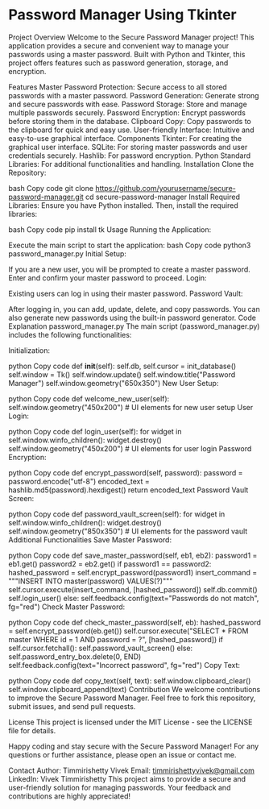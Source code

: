 # Password Manager Using Tkinter

Project Overview
Welcome to the Secure Password Manager project! This application provides a secure and convenient way to manage your passwords using a master password. Built with Python and Tkinter, this project offers features such as password generation, storage, and encryption.

Features
Master Password Protection: Secure access to all stored passwords with a master password.
Password Generation: Generate strong and secure passwords with ease.
Password Storage: Store and manage multiple passwords securely.
Password Encryption: Encrypt passwords before storing them in the database.
Clipboard Copy: Copy passwords to the clipboard for quick and easy use.
User-friendly Interface: Intuitive and easy-to-use graphical interface.
Components
Tkinter: For creating the graphical user interface.
SQLite: For storing master passwords and user credentials securely.
Hashlib: For password encryption.
Python Standard Libraries: For additional functionalities and handling.
Installation
Clone the Repository:

bash
Copy code
git clone https://github.com/yourusername/secure-password-manager.git
cd secure-password-manager
Install Required Libraries:
Ensure you have Python installed. Then, install the required libraries:

bash
Copy code
pip install tk
Usage
Running the Application:

Execute the main script to start the application:
bash
Copy code
python3 password_manager.py
Initial Setup:

If you are a new user, you will be prompted to create a master password. Enter and confirm your master password to proceed.
Login:

Existing users can log in using their master password.
Password Vault:

After logging in, you can add, update, delete, and copy passwords. You can also generate new passwords using the built-in password generator.
Code Explanation
password_manager.py
The main script (password_manager.py) includes the following functionalities:

Initialization:

python
Copy code
def __init__(self):
    self.db, self.cursor = init_database()
    self.window = Tk()
    self.window.update()
    self.window.title("Password Manager")
    self.window.geometry("650x350")
New User Setup:

python
Copy code
def welcome_new_user(self):
    self.window.geometry("450x200")
    # UI elements for new user setup
User Login:

python
Copy code
def login_user(self):
    for widget in self.window.winfo_children():
        widget.destroy()
    self.window.geometry("450x200")
    # UI elements for user login
Password Encryption:

python
Copy code
def encrypt_password(self, password):
    password = password.encode("utf-8")
    encoded_text = hashlib.md5(password).hexdigest()
    return encoded_text
Password Vault Screen:

python
Copy code
def password_vault_screen(self):
    for widget in self.window.winfo_children():
        widget.destroy()
    self.window.geometry("850x350")
    # UI elements for the password vault
Additional Functionalities
Save Master Password:

python
Copy code
def save_master_password(self, eb1, eb2):
    password1 = eb1.get()
    password2 = eb2.get()
    if password1 == password2:
        hashed_password = self.encrypt_password(password1)
        insert_command = """INSERT INTO master(password) VALUES(?)"""
        self.cursor.execute(insert_command, [hashed_password])
        self.db.commit()
        self.login_user()
    else:
        self.feedback.config(text="Passwords do not match", fg="red")
Check Master Password:

python
Copy code
def check_master_password(self, eb):
    hashed_password = self.encrypt_password(eb.get())
    self.cursor.execute("SELECT * FROM master WHERE id = 1 AND password = ?", [hashed_password])
    if self.cursor.fetchall():
        self.password_vault_screen()
    else:
        self.password_entry_box.delete(0, END)
        self.feedback.config(text="Incorrect password", fg="red")
Copy Text:

python
Copy code
def copy_text(self, text):
    self.window.clipboard_clear()
    self.window.clipboard_append(text)
Contribution
We welcome contributions to improve the Secure Password Manager. Feel free to fork this repository, submit issues, and send pull requests.

License
This project is licensed under the MIT License - see the LICENSE file for details.

Happy coding and stay secure with the Secure Password Manager! For any questions or further assistance, please open an issue or contact me.

Contact
Author: Timmirishetty Vivek
Email: timmirishettyvivek@gmail.com
LinkedIn: Vivek Timmirishetty
This project aims to provide a secure and user-friendly solution for managing passwords. Your feedback and contributions are highly appreciated!
